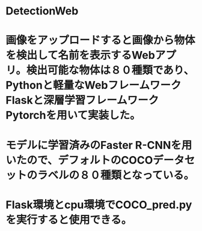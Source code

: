 # DetectionWeb
# 画像をアップロードすると画像から物体を検出して名前を表示するWebアプリ。検出可能な物体は８０種類であり、Pythonと軽量なWebフレームワークFlaskと深層学習フレームワークPytorchを用いて実装した。
# モデルに学習済みのFaster R-CNNを用いたので、デフォルトのCOCOデータセットのラベルの８０種類となっている。
# Flask環境とcpu環境でCOCO_pred.pyを実行すると使用できる。
